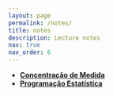 ```yaml
---
layout: page
permalink: /notes/
title: notes
description: Lecture notes
nav: true
nav_order: 6
---
```


<!-- - **[Minicurso de Machine Learning](https://thiagorr162.github.io/mini_ml)** -->
- **[Concentração de Medida](/assets/pdf/notes/concentracao.pdf)**
- **[Programação Estatística](https://thiagorr162.github.io/prog-estat)**
